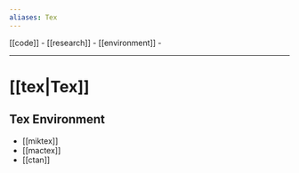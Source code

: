 ```yaml
---
aliases: Tex
---
```


[[code]] - 
[[research]] -
[[environment]] -

---

# [[tex|Tex]]

## Tex Environment

- [[miktex]]
- [[mactex]]
- [[ctan]] 


